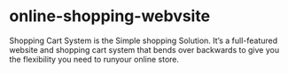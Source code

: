 # online-shopping-webvsite
Shopping Cart System is the Simple shopping Solution. It’s a full-featured website and shopping cart system that bends over backwards to give you the flexibility you need to runyour online store.
